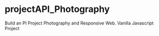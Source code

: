 # projectAPI_Photography
Build an PI Project Photography and Responsive Web. Vanilla Javascript Project
